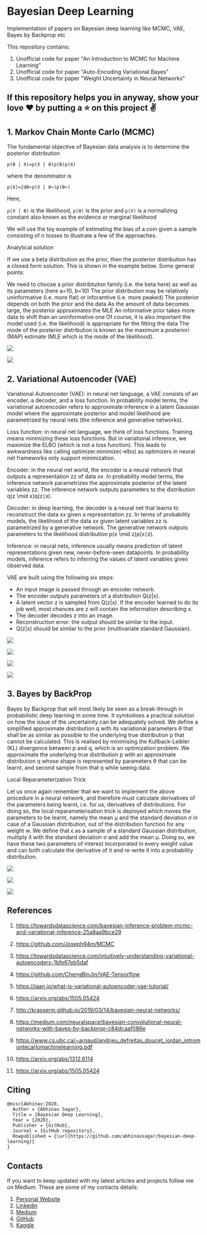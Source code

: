 # Bayesian Deep Learning
Implementation of papers on Bayesian deep learning like MCMC, VAE, Bayes by Backprop etc

This repository contains:

1. Unofficial code for paper "An Introduction to MCMC for Machine Learning"
2. Unofficial code for paper "Auto-Encoding Variational Bayes"
3. Unofficial code for paper "Weight Uncertainty in Neural Networks"

## If this repository helps you in anyway, show your love :heart: by putting a :star: on this project :v:

## 1. Markov Chain Monte Carlo (MCMC)

The fundamental objective of Bayesian data analysis is to determine the posterior distribution

`p(θ | X)=p(X | θ)p(θ)p(X)` 

where the denominator is

`p(X)=∫dθ∗p(X | θ∗)p(θ∗)`

Here,

`p(X | θ)` is the likelihood, `p(θ)` is the prior and `p(X)` is a normalizing constant also known as the evidence or marginal likelihood

We will use the toy example of estimating the bias of a coin given a sample consisting of n tosses to illustrate a few of the approaches.

Analytical solution 

If we use a beta distribution as the prior, then the posterior distribution has a closed form solution. This is shown in the example below. Some general points:

We need to choose a prior distribtuiton family (i.e. the beta here) as well as its parameters (here a=10, b=10) The prior distribution may be relatively uninformative (i.e. more flat) or inforamtive (i.e. more peaked) The posterior depends on both the prior and the data As the amount of data becomes large, the posterior approximates the MLE An informative prior takes more data to shift than an uninformative one Of course, it is also important the model used (i.e. the likelihood) is appropriate for the fitting the data The mode of the posterior distribution is known as the maximum a posteriori (MAP) estimate (MLE which is the mode of the likelihood).


![](images/mcmc1.png)

![](images/mcmc2.png)

## 2. Variational Autoencoder (VAE)

Variational Autoencoder (VAE): in neural net language, a VAE consists of an encoder, a decoder, and a loss function. In probability model terms, the variational autoencoder refers to approximate inference in a latent Gaussian model where the approximate posterior and model likelihood are parametrized by neural nets (the inference and generative networks).

Loss function: in neural net language, we think of loss functions. Training means minimizing these loss functions. But in variational inference, we maximize the ELBO (which is not a loss function). This leads to awkwardness like calling optimizer.minimize(-elbo) as optimizers in neural net frameworks only support minimization.

Encoder: in the neural net world, the encoder is a neural network that outputs a representation zz of data xx. In probability model terms, the inference network parametrizes the approximate posterior of the latent variables zz. The inference network outputs parameters to the distribution q(z \mid x)q(z∣x).

Decoder: in deep learning, the decoder is a neural net that learns to reconstruct the data xx given a representation zz. In terms of probability models, the likelihood of the data xx given latent variables zz is parametrized by a generative network. The generative network outputs parameters to the likelihood distribution p(x \mid z)p(x∣z).

Inference: in neural nets, inference usually means prediction of latent representations given new, never-before-seen datapoints. In probability models, inference refers to inferring the values of latent variables given observed data.

VAE are built using the following six steps:

- An input image is passed through an encoder network.
- The encoder outputs parameters of a distribution Q(z|x).
- A latent vector z is sampled from Q(z|x). If the encoder learned to do its job well, most chances are z will contain the information describing x.
- The decoder decodes z into an image.
- Reconstruction error: the output should be similar to the input.
- Q(z|x) should be similar to the prior (multivariate standard Gaussian).

![](images/vae1.png)

![](images/vae2.png)

![](images/vae3.png)

![](images/vae4.png)

## 3. Bayes by BackProp

Bayes by Backprop that will most likely be seen as a break-through in probabilistic deep learning in some time. It symbolises a practical solution on how the issue of the uncertainity can be adequately solved. We define a simplified approximate distribution q with its variational parameters θ that shall be as similar as possible to the underlying true distribution p that cannot be calculated. This is realised by minimising the Kullback-Leibler (KL) divergence between p and q, which is an optimization problem. We approximate the underlying true distribution p with an approximate distribution q whose shape is represented by parameters θ that can be learnt, and second sample from that q while seeing data.

Local Reparameterization Trick

Let us once again remember that we want to implement the above procedure in a neural network, and therefore must calculate derivatives of the parameters being learnt, i.e. for us, derivatives of distributions. For doing so, the local reparameterisation trick is deployed which moves the parameters to be learnt, namely the mean µ and the standard deviation σ in case of a Gaussian distribution, out of the distribution function for any weight w. We define that ϵ as a sample of a standard Gaussian distribution, multiply it with the standard deviation σ and add the mean µ. Doing so, we have these two parameters of interest incorporated in every weight value and can both calculate the derivative of it and re-write it into a probability distribution.

![](images/bbb1.png)

![](images/bbb2.png)

![](images/bbb3.png)

## References

1. https://towardsdatascience.com/bayesian-inference-problem-mcmc-and-variational-inference-25a8aa9bce29

2. https://github.com/Joseph94m/MCMC

3. https://towardsdatascience.com/intuitively-understanding-variational-autoencoders-1bfe67eb5daf

4. https://github.com/ChengBinJin/VAE-Tensorflow

5. https://jaan.io/what-is-variational-autoencoder-vae-tutorial/

6. https://arxiv.org/abs/1505.05424

7. http://krasserm.github.io/2019/03/14/bayesian-neural-networks/

8. https://medium.com/neuralspace/bayesian-convolutional-neural-networks-with-bayes-by-backprop-c84dcaaf086e

9. https://www.cs.ubc.ca/~arnaud/andrieu_defreitas_doucet_jordan_intromontecarlomachinelearning.pdf

10. https://arxiv.org/abs/1312.6114

11. https://arxiv.org/abs/1505.05424


## Citing

```
@misc{Abhinav:2020,
  Author = {Abhinav Sagar},
  Title = {Bayesian Deep Learning},
  Year = {2020},
  Publisher = {GitHub},
  Journal = {GitHub repository},
  Howpublished = {\url{https://github.com/abhinavsagar/bayesian-deep-learning}}
}
```

## Contacts

If you want to keep updated with my latest articles and projects follow me on Medium. These are some of my contacts details:

1. [Personal Website](https://abhinavsagar.github.io/)
2. [Linkedin](https://in.linkedin.com/in/abhinavsagar4)
3. [Medium](https://medium.com/@abhinav.sagar)
4. [GitHub](https://github.com/abhinavsagar)
5. [Kaggle](https://www.kaggle.com/abhinavsagar)
